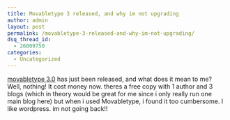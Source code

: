 ```yaml
---
title: Movabletype 3 released, and why im not upgrading
author: admin
layout: post
permalink: /movabletype-3-released-and-why-im-not-upgrading/
dsq_thread_id:
  - 26009750
categories:
  - Uncategorized
---
```

[movabletype 3.0][1] has just been released, and what does it mean to me? Well, nothing! It cost money now. theres a free copy with 1 author and 3 blogs (which in theory would be great for me since i only really run one main blog here) but when i used Movabletype, i found it too cumbersome. I like wordpress. im not going back!!

 [1]: http://www.movabletype.org/